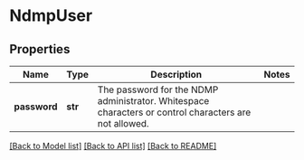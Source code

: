 # NdmpUser

## Properties
Name | Type | Description | Notes
------------ | ------------- | ------------- | -------------
**password** | **str** | The password for the NDMP administrator. Whitespace characters or control characters are not allowed. | 

[[Back to Model list]](../README.md#documentation-for-models) [[Back to API list]](../README.md#documentation-for-api-endpoints) [[Back to README]](../README.md)


